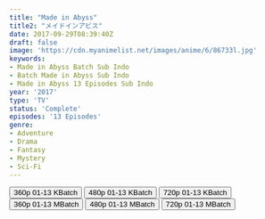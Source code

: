 ```yaml
---
title: "Made in Abyss"
title2: "メイドインアビス"
date: 2017-09-29T08:39:40Z
draft: false
image: 'https://cdn.myanimelist.net/images/anime/6/86733l.jpg'
keywords:
- Made in Abyss Batch Sub Indo
- Batch Made in Abyss Sub Indo
- Made in Abyss 13 Episodes Sub Indo
year: '2017'
type: 'TV'
status: 'Complete'
episodes: '13 Episodes'
genre:
- Adventure
- Drama
- Fantasy
- Mystery
- Sci-Fi
---
```


<div class="d-g gg-5 gtc-r ai-c">
<button onclick="window.open('?bkus=0:/Anm/M/Made.in.Abyss.BD/MadeAbyss.BD_360p','_blank')">360p 01-13 KBatch</button>
<button onclick="window.open('?bkus=0:/Anm/M/Made.in.Abyss.BD/MadeAbyss.BD_480p','_blank')">480p 01-13 KBatch</button>
<button onclick="window.open('?bkus=0:/Anm/M/Made.in.Abyss.BD/MadeAbyss.BD_720p','_blank')">720p 01-13 KBatch</button>
<button onclick="window.open('?bmed=317vsj00dk7r678','_blank')">360p 01-13 MBatch</button>
<button onclick="window.open('?bmed=ynnt7sg4w3ehcf0','_blank')">480p 01-13 MBatch</button>
<button onclick="window.open('?bmed=vyzsfedrlk85g54','_blank')">720p 01-13 MBatch</button>
</div>